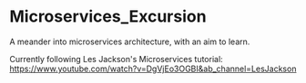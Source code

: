 # Microservices_Excursion
A meander into microservices architecture, with an aim to learn.

Currently following Les Jackson's Microservices tutorial: https://www.youtube.com/watch?v=DgVjEo3OGBI&ab_channel=LesJackson
